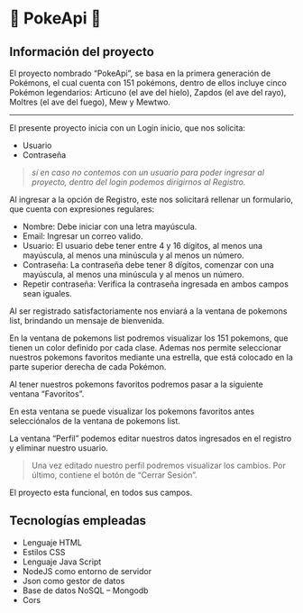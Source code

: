 # :dizzy: PokeApi :dizzy: 
## Información del proyecto

El proyecto nombrado “PokeApi”, se basa en la primera generación de Pokémons, el cual cuenta con 151 pokémons, dentro de ellos incluye cinco Pokémon legendarios: Articuno (el ave del hielo), Zapdos (el ave del rayo), Moltres (el ave del fuego), Mew y Mewtwo. 

* * *

El presente proyecto inicia con un Login inicio, que nos solicita:
 - Usuario
 - Contraseña

 >_sí en caso no contemos con un usuario para poder ingresar al proyecto, dentro del login podemos dirigirnos al Registro._ 
 
Al ingresar a la opción de Registro, este nos solicitará rellenar un formulario, que cuenta con expresiones regulares:	
 - Nombre:  Debe iniciar con una letra mayúscula.
 -	Email: Ingresar un correo valido.
 -	Usuario: El usuario debe tener entre 4 y 16 dígitos, al menos una mayúscula, al menos una minúscula y al menos un número.
 -	Contraseña: La contraseña debe tener 8 dígitos, comenzar con una mayúscula, al menos una minúscula y al menos un número.
 -	Repetir contraseña: Verifica la contraseña ingresada en ambos campos sean iguales.

Al ser registrado satisfactoriamente nos enviará a la ventana de pokemons list, brindando un mensaje de bienvenida.

En la ventana de pokemons list podremos visualizar los 151 pokemons, que tienen un color definido por cada clase. Ademas nos permite seleccionar nuestros pokemons favoritos mediante una estrella, que está colocado en la parte superior derecha de cada Pokémon.

Al tener nuestros pokemons favoritos podremos pasar a la siguiente ventana “Favoritos”.

En esta ventana se puede visualizar los pokemons favoritos antes selecciónalos de la ventana de pokemons list.

La ventana “Perfil” podemos editar nuestros datos ingresados en el registro y eliminar nuestro usuario.
>	Una vez editado nuestro perfil podremos visualizar los cambios.
Por último, contiene el botón de “Cerrar Sesión”.

El proyecto esta funcional, en todos sus campos.

## Tecnologías empleadas

 - Lenguaje HTML
 - Estilos CSS
 - Lenguaje Java Script
 - NodeJS como entorno de servidor
 - Json como gestor de datos
 - Base de datos NoSQL – Mongodb
 - Cors 


